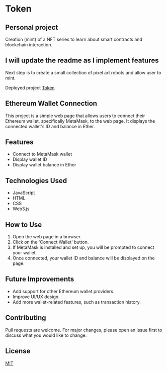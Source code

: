 # Token

## Personal project 

Creation (mint) of a NFT series to learn about smart contracts and blockchain interaction.

## I will update the readme as I implement features

Next step is to create a small collection of pixel art robots and allow user to mint.

Deployed project [Token](https://tomboszko.github.io/Token/)

## Ethereum Wallet Connection

This project is a simple web page that allows users to connect their Ethereum wallet, specifically MetaMask, to the web page. It displays the connected wallet's ID and balance in Ether.

## Features

- Connect to MetaMask wallet
- Display wallet ID
- Display wallet balance in Ether

## Technologies Used

- JavaScript
- HTML
- CSS
- Web3.js

## How to Use

1. Open the web page in a browser.
2. Click on the 'Connect Wallet' button.
3. If MetaMask is installed and set up, you will be prompted to connect your wallet.
4. Once connected, your wallet ID and balance will be displayed on the page.

## Future Improvements

- Add support for other Ethereum wallet providers.
- Improve UI/UX design.
- Add more wallet-related features, such as transaction history.

## Contributing

Pull requests are welcome. For major changes, please open an issue first to discuss what you would like to change.

## License

[MIT](https://choosealicense.com/licenses/mit/)





